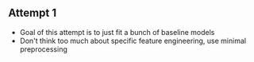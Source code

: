 ## Attempt 1

- Goal of this attempt is to just fit a bunch of baseline models
- Don't think too much about specific feature engineering, use minimal preprocessing
